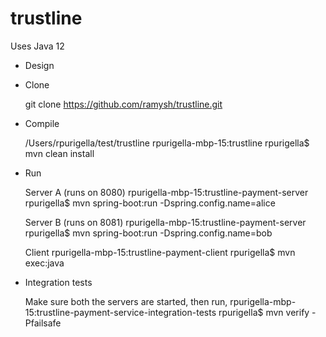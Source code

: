 # trustline

Uses Java 12

* Design

    

* Clone


    git clone https://github.com/ramysh/trustline.git
    
* Compile
    
    
    /Users/rpurigella/test/trustline
    rpurigella-mbp-15:trustline rpurigella$ mvn clean install

* Run

    
    Server A (runs on 8080) 
    rpurigella-mbp-15:trustline-payment-server rpurigella$ mvn spring-boot:run -Dspring.config.name=alice
    
    Server B (runs on 8081)
    rpurigella-mbp-15:trustline-payment-server rpurigella$ mvn spring-boot:run -Dspring.config.name=bob
    
    Client
    rpurigella-mbp-15:trustline-payment-client rpurigella$ mvn exec:java
    
    
* Integration tests

    
    
    Make sure both the servers are started,
    then run,
    rpurigella-mbp-15:trustline-payment-service-integration-tests rpurigella$ mvn verify -Pfailsafe
    

